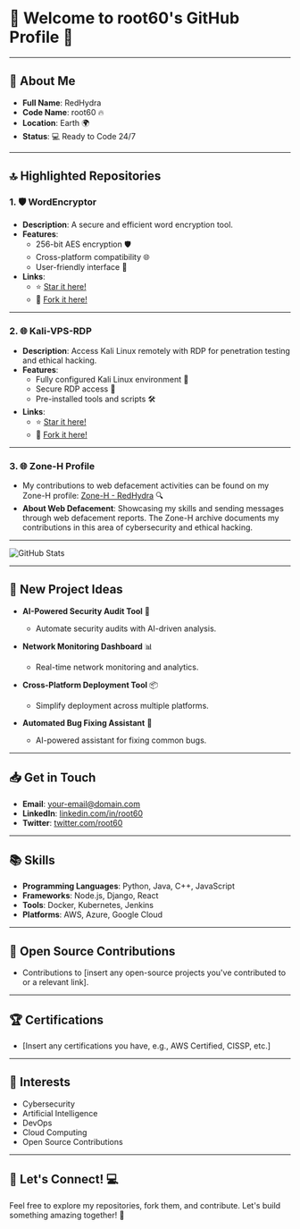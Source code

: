 # 🎉 Welcome to root60's GitHub Profile 🚀  

---  

## 🚀 About Me  

- **Full Name**: RedHydra 
- **Code Name**: root60 🔥  
- **Location**: Earth 🌍 
- **Status**: 💻 Ready to Code 24/7  

---  

## 🔝 Highlighted Repositories  

### 1. 🛡️ WordEncryptor  
- **Description**: A secure and efficient word encryption tool.  
- **Features**:  
  - 256-bit AES encryption 🛡️  
  - Cross-platform compatibility 🌐  
  - User-friendly interface 🎨  
- **Links**:  
  - ⭐ [Star it here!](https://github.com/root60/WordEncryptor)  
  - 🍴 [Fork it here!](https://github.com/root60/WordEncryptor/fork)  

---  

### 2. 🌐 Kali-VPS-RDP  
- **Description**: Access Kali Linux remotely with RDP for penetration testing and ethical hacking.  
- **Features**:  
  - Fully configured Kali Linux environment 🔧  
  - Secure RDP access 🔑  
  - Pre-installed tools and scripts 🛠️  
- **Links**:  
  - ⭐ [Star it here!](https://github.com/root60/Kali-VPS-RDP)  
  - 🍴 [Fork it here!](https://github.com/root60/Kali-VPS-RDP/fork)  

---  

### 3. 🌐 Zone-H Profile  
- My contributions to web defacement activities can be found on my Zone-H profile: [Zone-H - RedHydra](https://www.zone-h.org/archive/notifier=RedHydra) 🔍  
- **About Web Defacement**: Showcasing my skills and sending messages through web defacement reports. The Zone-H archive documents my contributions in this area of cybersecurity and ethical hacking.  

---  

![GitHub Stats](https://github-readme-stats.vercel.app/api?username=root60&show_icons=true&theme=tokyonight)  

---  

## 🎯 New Project Ideas  

- **AI-Powered Security Audit Tool** 🤖  
  - Automate security audits with AI-driven analysis.  

- **Network Monitoring Dashboard** 📊  
  - Real-time network monitoring and analytics.  

- **Cross-Platform Deployment Tool** 📦  
  - Simplify deployment across multiple platforms.  

- **Automated Bug Fixing Assistant** 🛞️  
  - AI-powered assistant for fixing common bugs.  

---  

## 📥 Get in Touch  

- **Email**: [your-email@domain.com](mailto:your-email@domain.com)  
- **LinkedIn**: [linkedin.com/in/root60](https://linkedin.com/in/root60)  
- **Twitter**: [twitter.com/root60](https://twitter.com/root60)  

---  

## 📚 Skills  

- **Programming Languages**: Python, Java, C++, JavaScript  
- **Frameworks**: Node.js, Django, React  
- **Tools**: Docker, Kubernetes, Jenkins  
- **Platforms**: AWS, Azure, Google Cloud  

---  

## 🎉 Open Source Contributions  

- Contributions to [insert any open-source projects you've contributed to or a relevant link].  

---  

## 🏆 Certifications  

- [Insert any certifications you have, e.g., AWS Certified, CISSP, etc.]  

---  

## 🎯 Interests  

- Cybersecurity  
- Artificial Intelligence  
- DevOps  
- Cloud Computing  
- Open Source Contributions  

---  

## 🎉 Let's Connect! 💻  

Feel free to explore my repositories, fork them, and contribute. Let's build something amazing together! 🚀
